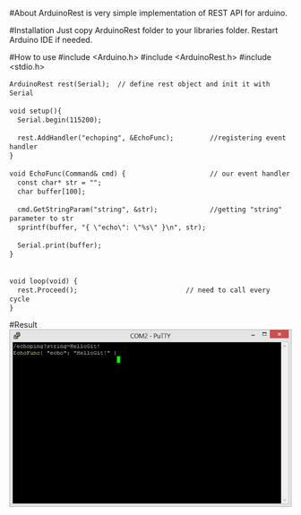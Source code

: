 #About
ArduinoRest is very simple implementation of REST API for arduino.

#Installation
Just copy ArduinoRest folder to your libraries folder. Restart Arduino IDE if needed.

#How to use
    #include <Arduino.h>
    #include <ArduinoRest.h>
    #include <stdio.h>
    
    ArduinoRest rest(Serial);  // define rest object and init it with Serial
    
    void setup(){
      Serial.begin(115200);
        
      rest.AddHandler("echoping", &EchoFunc);         //registering event handler
    }
    
    void EchoFunc(Command& cmd) {                     // our event handler
      const char* str = "";
      char buffer[100];
      
      cmd.GetStringParam("string", &str);             //getting "string" parameter to str
      sprintf(buffer, "{ \"echo\": \"%s\" }\n", str);
      
      Serial.print(buffer);
    }
    
    
    void loop(void) {
      rest.Proceed();                           // need to call every cycle
    }

#Result
![PuttyScreenshot](/ScreenShots/result.png)
